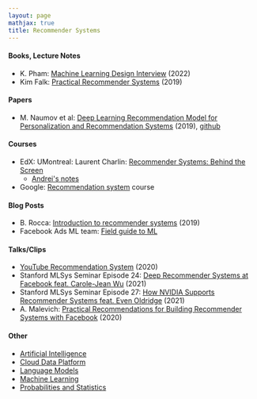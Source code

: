 ```yaml
---
layout: page
mathjax: true
title: Recommender Systems
---
```

#### Books, Lecture Notes
* K. Pham: [Machine Learning Design Interview](https://www.amazon.com/Machine-Learning-Design-Interview-System/dp/B09YQWX59Z) (2022)
* Kim Falk: [Practical Recommender Systems](https://www.amazon.com/Practical-Recommender-Systems-Kim-Falk/dp/1617292702) (2019)

#### Papers
* M. Naumov et al: [Deep Learning Recommendation Model for Personalization and Recommendation Systems](https://arxiv.org/abs/1906.00091) (2019), [github](https://github.com/facebookresearch/dlrm)

#### Courses
* EdX: UMontreal: Laurent Charlin: [Recommender Systems: Behind the Screen](https://learning.edx.org/course/course-v1:UMontrealX+RECM1EN+1T2021/home)
  * [Andrei's notes](/recommender_systems/edx_recommender_systems_course)
* Google: [Recommendation system](https://developers.google.com/machine-learning/recommendation) course

#### Blog Posts
* B. Rocca: [Introduction to recommender systems](https://towardsdatascience.com/introduction-to-recommender-systems-6c66cf15ada) (2019)
* Facebook Ads ML team: [Field guide to ML](https://research.facebook.com/blog/2018/05/the-facebook-field-guide-to-machine-learning-video-series/)


#### Talks/Clips
* [YouTube Recommendation System](https://www.youtube.com/watch?v=0nu83yWqnNQ) (2020)
* Stanford MLSys Seminar Episode 24: [Deep Recommender Systems at Facebook feat. Carole-Jean Wu](https://www.youtube.com/watch?v=5xcd0V9m6Xs) (2021)
* Stanford MLSys Seminar Episode 27: [How NVIDIA Supports Recommender Systems feat. Even Oldridge](https://www.youtube.com/watch?v=wPso35VkuCs) (2021)
* A. Malevich: [Practical Recommendations for Building Recommender Systems with Facebook](https://www.youtube.com/watch?v=RETEn5YLyO4) (2020)

#### Other
* [Artificial Intelligence](/artificial_intelligence)
* [Cloud Data Platform](/cloud_data_platform)
* [Language Models](/language_models)
* [Machine Learning](/machine_learning)
* [Probabilities and Statistics](/probabilities_and_statistics)
